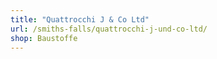 ```yaml
---
title: "Quattrocchi J & Co Ltd"
url: /smiths-falls/quattrocchi-j-und-co-ltd/
shop: Baustoffe
---
```

